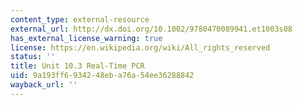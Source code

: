 ```yaml
---
content_type: external-resource
external_url: http://dx.doi.org/10.1002/9780470089941.et1003s08
has_external_license_warning: true
license: https://en.wikipedia.org/wiki/All_rights_reserved
status: ''
title: Unit 10.3 Real-Time PCR
uid: 9a193ff6-9342-48eb-a76a-54ee36288842
wayback_url: ''
---
```


